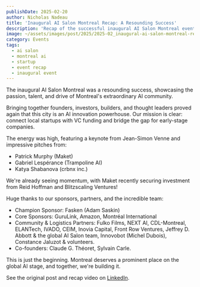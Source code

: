 ```yaml
---
publishDate: 2025-02-20
author: Nicholas Nadeau
title: 'Inaugural AI Salon Montreal Recap: A Resounding Success'
description: 'Recap of the successful inaugural AI Salon Montreal event, highlighting the vibrant community, startup pitches, and mission to connect local AI startups with global investors.'
image: ~/assets/images/post/2025/2025-02_inaugural-ai-salon-montreal-recap.jpg
category: Events
tags:
  - ai salon
  - montreal ai
  - startup
  - event recap
  - inaugural event
---
```


The inaugural AI Salon Montreal was a resounding success, showcasing the passion, talent, and drive of Montreal's extraordinary AI community.

Bringing together founders, investors, builders, and thought leaders proved again that this city is an AI innovation powerhouse. Our mission is clear: connect local startups with VC funding and bridge the gap for early-stage companies.

The energy was high, featuring a keynote from Jean-Simon Venne and impressive pitches from:
- Patrick Murphy (Maket)
- Gabriel Lespérance (Trampoline AI)
- Katya Shabanova (crbnx inc.)

We're already seeing momentum, with Maket recently securing investment from Reid Hoffman and Blitzscaling Ventures!

Huge thanks to our sponsors, partners, and the incredible team:
- Champion Sponsor: Fasken (Adam Saskin)
- Core Sponsors: GuruLink, Amazon, Montréal International
- Community & Logistics Partners: Fulko Films, NEXT AI, CDL-Montreal, ELANTech, IVADO, CEIM, Inovia Capital, Front Row Ventures, Jeffrey D. Abbott & the global AI Salon team, Innovobot (Michel Dubois), Constance Jaluzot & volunteers.
- Co-founders: Claude G. Théoret, Sylvain Carle.

This is just the beginning. Montreal deserves a prominent place on the global AI stage, and together, we're building it.

See the original post and recap video on [LinkedIn](https://www.linkedin.com/posts/engnadeau_ai-salon-montreal-recap-what-a-night-activity-7303511972493312000-Yb5J).
